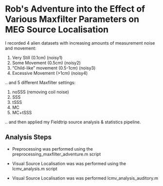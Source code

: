 # Rob's Adventure into the Effect of Various Maxfilter Parameters on MEG Source Localisation

I recorded 4 alien datasets with increasing amounts of measurement noise and movement:

1. Very Still (0.1cm)     (noisy1) 
2. Some Movement (0.5cm)      (noisy2)
3. “Child-like” movement (0.5-1cm)      (noisy3)
4. Excessive Movement (>1cm)        (noisy4)

.. and 5 different Maxfilter settings:

1. noSSS (removing coil noise)
2. SSS
3. tSSS
4. MC
5. MC+tSSS

.. and then applied my Fieldtrip source analysis & statistics pipeline.

## Analysis Steps

- Preprocessing was performed using the preprocessing_maxfilter_adventure.m script

- Visual Source Localisation was was performed using the lcmv_analysis.m script

- Visual Source Localisation was was performed lcmv_analysis_auditory.m

